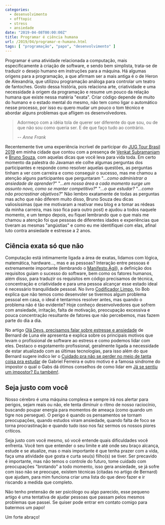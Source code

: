 ```yaml
---
categories:
  - desenvolvimento
  - offtopic
  - stress
  - ansiedade
date: "2019-04-08T00:00:00Z"
title: Programar é ciência humana
url: /2019/04/programar-e-humano.html
tags: [ "programação", "papo", "desenvolvimento" ]
---
```


Programar é uma atividade relacionada a computação, mais especificamente à criação de software, e sendo bem simplista,
trata-se de traduzir o desejo humano em instruções para a máquina. Há algumas origens para a programação, a que afirmam
ser a mais antiga é o de Heron de Alexandria, que utilizou programação análoga para controlar um teatro de fantoches.
Gosto dessa história, pois relaciona arte, criatividade e uma necessidade à origem da programação e resume um pouco da
relação humana que existe nessa matéria "exata". Criar código depende de muito do humano e o estado mental do mesmo, não
tem como ligar o automático nesse processo, por isso eu quero mudar um pouco o tom técnico e abordar alguns problemas
que afligem os desenvolvedores.

> Adormeço com a idéia tola de querer ser diferente do que sou, ou de que não sou como queria ser. E de que faço tudo ao
> contrário.
>
> -- _Anne Frank_

Recentemente tive uma experiência incrível de participar
do [JUG Tour Brasil 2019](http://javabahia.blogspot.com/2019/01/jug-tour-brasil-2019-edicao-salvador.html) em minha
cidade que contou com a presença de [Venkat Subramaniam](https://twitter.com/venkat_s)
e [Bruno Souza](https://twitter.com/brjavaman), com aquelas dicas que você leva para vida toda. Em certo momento da
palestra do Javaman ele colhe algumas perguntas dos participantes e responde como resolver aquelas questões, as
perguntas tinham a ver com carreira e como conseguir o sucesso, mas me chamou a atenção alguns participantes que
perguntaram "_...como administrar a ansiedade de aprender?_" "_...em nossa área a cada momento surge um assunto novo,
como se manter competitivo?_" "_...o que estudar?_ "_...como não procrastinar objetivos?_" Não lembro exatamente de
todas as perguntas mas acho que não diferem muito disso, Bruno Souza deu dicas valiosíssimas (que me motivaram a
reativar meu blog e a tomar as rédeas da minha carreira, mas isso fica para outro post) e ajudou a todos naquele momento,
e um tempo depois, eu fiquei lembrando que o que mais me chamou a atenção foi que pessoas de diferentes idades e
experiências que tiveram as mesmas "angústias" e como eu me identifiquei com elas, afinal luto contra ansiedade e
estresse a 2 anos.

## Ciência exata só que não

Computação está intimamente ligada a área de exatas, lidamos com lógica, matemática, hardware..., mas e as pessoas?
Interação entre pessoas é extremamente importante (lembrando o [Manifesto Ágil](http://agilemanifesto.org/)), a
definição dos requisitos guiam o sucesso do software, bem como os fatores humanos, além disso, para traduzir os
requisitos em código precisamos de técnica, concentração e criatividade e para uma pessoa alcançar esse estado ideal é
necessário tranquilidade pessoal. No
livro [Codificador Limpo](https://www.amazon.com.br/Codificador-Limpo-Bob-Martin/dp/8576086476), tio Bob explica que não
temos como desenvoler se tivermos algum problema pessoal em casa, o ideal é tentarmos resolver antes, mas quando o
problema não é tão evidente? Hoje conheço desenvolvedores que sofrem com ansiedade, irritação, falta de motivação,
preocupação excessiva e pouca concentração resultante de fatores que não percebemos, mas fazem parte do dia a dia.

No
artigo [Olá Devs, precisamos falar sobre estresse e ansiedade](https://medium.com/@bernarddeluna/ol%C3%A1-devs-precisamos-falar-sobre-estresse-e-ansiedade-bde1b04f897e)
de Bernard de Luna ele apresenta e explica sobre os principais motivos que levam o profissional de software ao estress e
como podemos lidar com eles. Destaco o esgotamento profissional, geralmente ligada a necessidade de estar atualizado com
as últimas tecnologias, para isso além do que Bernard sugere indico ler
o [Cuidado pra não se perder no meio de tanta coisa pra estudar](http://gabsferreira.com/cuidado-pra-nao-se-perder-no-meio-de-tanta-coisa-pra-estudar/)
de Gabriel Ferreira e outro motivo é a famosa síndrome do impostor o qual o Gabs dá ótimos conselhos de como lidar
em [Já se sentiu um impostor? Eu também!](http://gabsferreira.com/ja-se-sentiu-um-impostor-eu-tambem/).

## Seja justo com você

Nosso cérebro é uma máquina complexa e sempre irá nos alertar para perigos, sejam reais ou não, ele tenta diminuir o
ritmo de nosso raciocínio, buscando poupar energia para momentos de ameaça (como quando um tigre nos persegue). O perigo
é quando os pensamentos se tornam preocupações, quando estudos viram ansiedade, quando falta de foco se torna
procrastinação e quando tudo isso nos faz sermos os nossos piores críticos.

Seja justo com você mesmo, só você entende quais dificuldades você enfrenta. Você tem que entender o seu limite e até
onde seu braço alcança, estude e se atualize, mas o mais importante é que tenha prazer com a vida, faça uma atividade
que gosta e curta seu(s) filho(s) se tiver. Ser precavido é importante, mas não temos o controle do futuro, tome cuidado
com preocupações "brotando" a todo momento, isso gera ansiedade, se já sofre com isso não se preocupe, existem
técnicas (citadas no artigo de Bernard) que ajudam, para mim funciona criar uma lista do que devo fazer e ir riscando a
medida que completo.

Não tenho pretensão de ser psicólogo ou algo parecido, esse pequeno artigo é uma tentativa de ajudar pessoas que passam
pelos mesmos problemas que passei. Se quiser pode entrar em contato comigo para batermos um papo!

Um forte abraço!